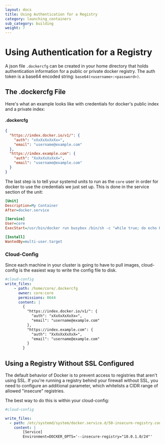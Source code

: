 ```yaml
---
layout: docs
title: Using Authentication for a Registry
category: launching_containers
sub_category: building
weight: 7
---
```


# Using Authentication for a Registry

A json file `.dockercfg` can be created in your home directory that holds authentication information for a public or private docker registry. The auth token is a base64 encoded string: `base64(<username>:<password>)`.

## The .dockercfg File

Here's what an example looks like with credentials for docker's public index and a private index:


#### .dockercfg

```json
{
  "https://index.docker.io/v1/": {
    "auth": "xXxXxXxXxXx=",
    "email": "username@example.com"
  },
  "https://index.example.com": {
    "auth": "XxXxXxXxXxX=",
    "email": "username@example.com"
  }
}
```

The last step is to tell your systemd units to run as the `core` user in order for docker to use the credentials we just set up. This is done in the service section of the unit:

```ini
[Unit]
Description=My Container
After=docker.service

[Service]
User=core
ExecStart=/usr/bin/docker run busybox /bin/sh -c "while true; do echo Hello World; sleep 1; done"

[Install]
WantedBy=multi-user.target
```

### Cloud-Config

Since each machine in your cluster is going to have to pull images, cloud-config is the easiest way to write the config file to disk.

```yaml
#cloud-config
write_files:
    - path: /home/core/.dockercfg
      owner: core:core
      permissions: 0644
      content: |
        {
          "https://index.docker.io/v1/": {
            "auth": "xXxXxXxXxXx=",
            "email": "username@example.com"
          },
          "https://index.example.com": {
            "auth": "XxXxXxXxXxX=",
            "email": "username@example.com"
          }
        }
```

## Using a Registry Without SSL Configured

The default behavior of Docker is to prevent access to registries that aren't using SSL. If you're running a registry behind your firewall without SSL, you need to configure an additional parameter, which whitelists a CIDR range of allowed "insecure" registries.

The best way to do this is within your cloud-config:

```yaml
#cloud-config

write_files:
  - path: /etc/systemd/system/docker.service.d/50-insecure-registry.conf
    content: |
        [Service]
        Environment=DOCKER_OPTS='--insecure-registry="10.0.1.0/24"'
```